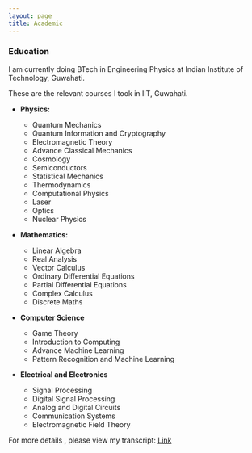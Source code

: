 ```yaml
---
layout: page
title: Academic
---
```


### Education

I am currently doing BTech in Engineering Physics at Indian Institute of Technology, Guwahati.

These are the relevant courses I took in IIT, Guwahati.

* <b> Physics: </b> 
  * Quantum Mechanics
  * Quantum Information and Cryptography
  * Electromagnetic Theory
  * Advance Classical Mechanics
  * Cosmology
  * Semiconductors
  * Statistical Mechanics
  * Thermodynamics
  * Computational Physics
  * Laser
  * Optics
  * Nuclear Physics

* <b> Mathematics: </b> 
  * Linear Algebra
  * Real Analysis
  * Vector Calculus
  * Ordinary Differential Equations
  * Partial Differential Equations
  * Complex Calculus
  * Discrete Maths
  
* <b> Computer Science </b>
  * Game Theory
  * Introduction to Computing
  * Advance Machine Learning
  * Pattern Recognition and Machine Learning
  
* <b> Electrical and Electronics </b>
  * Signal Processing
  * Digital Signal Processing
  * Analog and Digital Circuits
  * Communication Systems
  * Electromagnetic Field Theory
  
 For more details , please view my transcript: [Link]()
 
 
  
